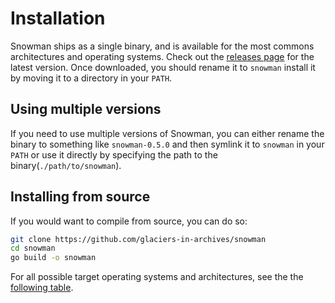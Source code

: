 # Installation

Snowman ships as a single binary, and is available for the most commons architectures and operating systems. Check out the [releases page](https://github.com/glaciers-in-archives/snowman/releases) for the latest version. Once downloaded, you should rename it to `snowman` install it by moving it to a directory in your `PATH`.

## Using multiple versions

If you need to use multiple versions of Snowman, you can either rename the binary to something like `snowman-0.5.0` and then symlink it to `snowman` in your `PATH` or use it directly by specifying the path to the binary(`./path/to/snowman`).

## Installing from source

If you would want to compile from source, you can do so:

```sh
git clone https://github.com/glaciers-in-archives/snowman
cd snowman
go build -o snowman
```

For all possible target operating systems and architectures, see the the [following table](https://www.digitalocean.com/community/tutorials/how-to-build-go-executables-for-multiple-platforms-on-ubuntu-16-04).
